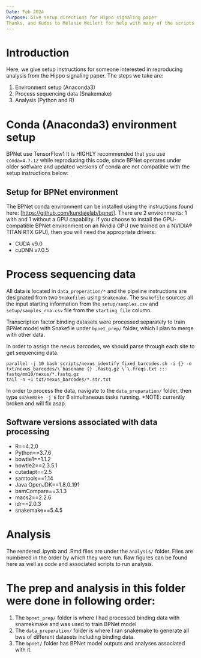 ```yaml
---
Date: Feb 2024
Purpose: Give setup directions for Hippo signaling paper
Thanks, and Kudos to Melanie Weilert for help with many of the scripts!
---
```


# Introduction

Here, we give setup instructions for someone interested in reproducing analysis from the Hippo signaling paper. The steps we take are:

1. Environment setup (Anaconda3)
2. Process sequencing data (Snakemake)
3. Analysis (Python and R)

# Conda (Anaconda3) environment setup

BPNet use TensorFlow1 It is HIGHLY recommended that you use `conda=4.7.12` while reproducing this code, since BPNet operates under older sotfware and updated versions of conda are not compatible with the setup instructions below:

## Setup for BPNet environment

The BPNet conda environment can be installed using the instructions found here: [https://github.com/kundajelab/bpnet]. There are 2 environments: 1 with and 1 without a GPU capability. If you choose to install the GPU-compatible BPNet environment on an Nvidia GPU (we trained on a NVIDIA® TITAN RTX GPU), then you will need the appropriate drivers:

+ CUDA v9.0
+ cuDNN v7.0.5

# Process sequencing data

All data is located in `data_preperation/*` and the pipeline instructions are designated from two `Snakefiles` using `Snakemake`. The `Snakefile` sources all the input starting information from the `setup/samples.csv` and `setup/samples_rna.csv` file from the `starting_file` column.

Transcription factor binding datasets were processed separately to train BPNet model with Snakefile under `bpnet_prep/` folder, which I plan to merge with other data.

In order to assign the nexus barcodes, we should parse through each site to get sequencing data.

```
parallel -j 10 bash scripts/nexus_identify_fixed_barcodes.sh -i {} -o txt/nexus_barcodes/\`basename {} .fastq.gz \`\.freqs.txt ::: fastq/mm10/nexus/*.fastq.gz
tail -n +1 txt/nexus_barcodes/*.str.txt
```

In order to process the data, navigate to the `data_preparation/` folder, then type `snakemake -j 6` for 6 simultaneous tasks running. *NOTE: currently broken and will fix asap.

## Software versions associated with data processing

+ R==4.2.0
+ Python==3.7.6
+ bowtie1==1.1.2
+ bowtie2==2.3.5.1
+ cutadapt==2.5
+ samtools==1.14
+ Java OpenJDK==1.8.0_191
+ bamCompare==3.1.3
+ macs2==2.2.6
+ idr==2.0.3
+ snakemake==5.4.5

# Analysis

The rendered .ipynb and .Rmd files are under the `analysis/` folder. Files are numbered in the order by which they were run. Raw figures can be found here as well as code and associated scripts to run analysis.

# The prep and analysis in this folder were done in following order:
1) The `bpnet_prep/` folder is where I had processed binding data with snamekmake and was used to train BPNet model
2) The `data_preperation/` folder is where I ran snakemake to generate all bws of different datasets including binding data.
3) The `bpnet/` folder has BPNet model outputs and analyses associated with it.